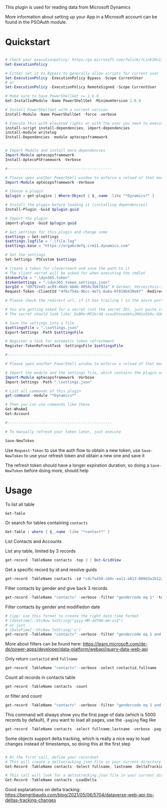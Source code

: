 This plugin is used for reading data from Microsoft Dynamics

More information about setting up your App in a Microsoft account can be found in the PSOAuth module.

# Quickstart

```PowerShell

# Check your executionpolicy: https:/go.microsoft.com/fwlink/?LinkID=135170
Get-ExecutionPolicy

# Either set it to Bypass to generally allow scripts for current user
Set-ExecutionPolicy -ExecutionPolicy Bypass -Scope CurrentUser
# or
Set-ExecutionPolicy -ExecutionPolicy RemoteSigned -Scope CurrentUser

# Make sure to have PowerShellGet >= 1.6.0
Get-InstalledModule -Name PowerShellGet -MinimumVersion 1.6.0

# Install PowerShellGet with a current version
Install-Module -Name PowerShellGet -force -verbose

# Execute this with elevated rights or with the user you need to execute it with, e.g. the apteco service user
install-script install-dependencies, import-dependencies
install-module writelog
Install-Dependencies -module aptecopsframework


# Import Module and install more dependencies
Import-Module aptecopsframework
Install-AptecoPSFramework -Verbose

#-----------------------------------------------

# Please open another PowerShell window to enforce a reload of that module, recommended with elevated rights, if the plugin has dependencies
Import-Module aptecopsframework -Verbose

# Choose a plugin
$plugin = get-plugins | Where-Object { $_.name -like "*Dynamics*" }

# Install the plugin before loading it (installing dependencies)
Install-Plugin -Guid $plugin.guid

# Import the plugin
import-plugin -Guid $plugin.guid

# Get settings for this plugin and change some
$settings = Get-settings
$settings.logfile = ".\file.log"
$settings.base = "https://orgabcdefg.crm11.dynamics.com"

# Set the settings
Set-Settings -PSCustom $settings

# Create a token for cleverreach and save the path to it
# The client secret will be asked for when executing the cmdlet
$tokenFile = ".\dyn365.token"
$tokenSettings = ".\dyn365_token_settings.json"
$orgId = "d9792e43-ac09-46e5-bbde-4056c3b6792a" # German: Verzeichnis-ID (Mandant)
Request-Token -ClientId "4f6cf54a-96cc-4e71-8a6a-0f018b439e6f" -RedirectUrl "http://localhost:43902/" -SettingsFile $tokenSettings -TokenFile $tokenFile -CrmUrl $settings.base -OrgId $orgId -UseStateToPreventCSRFAttacks

# Please check the redirect url, if it has trailing / in the azure portal

# You are getting asked for a secret (not the secret ID), just paste it interactively
# The secret should look like: DxBMv~MP2krXQ-xvavDVnseXmtuJN6UzEb0u-XUH

# Save the settings into a file
$settingsFile = ".\settings.json"
Export-Settings -Path $settingsFile

# Register a task for automatic token refreshment
Register-TokenRefreshTask -SettingsFile $settingsFile

#-----------------------------------------------

# Please open another PowerShell window to enforce a reload of that module, recommended with elevated rights, if the plugin has dependencies

# Import the module and the settings file, which contains the plugin settings, too
Import-Module aptecopsframework -Verbose
Import-Settings -Path ".\settings.json"

# List all commands of this plugin
get-command -module "*Dynamics*"

# Then you can use commands like these
Get-WhoAmI
Get-Account

#-----------------------------------------------

# To manually refresh your token later, just execute

Save-NewToken

```

Use `Request-Token` to use the auth flow to obtain a new token, use `Save-NewToken` to use your refresh token and obtain a new one and save it

The refresh token should have a longer expiration duration, so doing a `Save-NewToken` before doing more, should help

# Usage

To list all table

```PowerShell
Get-Table
```

Or search for tables containing `contacts`

```PowerShell
Get-Table | where { $_.name -like "*contact*" }
```

List Contacts and Accounts

List any table, limited by 3 records

```PowerShell
get-record -TableName contacts -top 3 | Out-GridView
```

Get a specific record by id and resolve guids

```PowerShell
get-record -TableName contacts -id "cdcfa450-cb0c-ea11-a813-000d3a1b1223" -ResolveLookups
```

Filter contacts by gender and give back 3 records

```PowerShell
get-record -TableName "contacts" -verbose -filter "gendercode eq 1" -top 3
```

Filter contacts by gender and modifiedon date

```PowerShell
# tipp: use this format to create the right date time format
# [datetime]::UtcNow.toString("yyyy-MM-ddTHH:mm:ssZ")
# or just
# [DateTime]::UtcNow.ToString('u')
get-record -TableName "contacts" -verbose -filter "gendercode eq 1 and modifiedon gt 2023-09-13T00:00:00Z"
```

More about filters can be found here: https://learn.microsoft.com/de-de/power-apps/developer/data-platform/webapi/query-data-web-api





Only return `contactid` and `fullname`

```PowerShell
get-record -TableName "contacts" -verbose -select contactid,fullname
```


Count all records in contacts table

```PowerShell
get-record -TableName contacts -count
```

or filter and count
```PowerShell
get-record -TableName "contacts" -verbose -filter "gendercode eq 1 and modifiedon gt 2023-09-13T00:00:00Z" -count
```

This command will always show you the first page of data (which is 5000 records by default), if you want to load all pages, use the `-paging` flag like

```PowerShell
get-record -TableName contacts -select fullname,lastname -verbose -paging
```


Some objects support delta tracking, which is really a nice way to load changes instead of timestamps, so doing this at the first step

```PowerShell

# At the first call, define your recordset
# This will create a deltatracking.json file in your current directory which saves the deltalink for the next call
Get-Record -TableName contacts -Select fullname, lastname -DeltaTracking

# This call will look for a deltatracking.json file in your current directory and will reuse that link and save the new one
Get-Record -TableName contacts -LoadDelta

```

Good explanations on delta tracking: https://bengribaudo.com/blog/2021/05/06/5704/dataverse-web-api-tip-deltas-tracking-changes